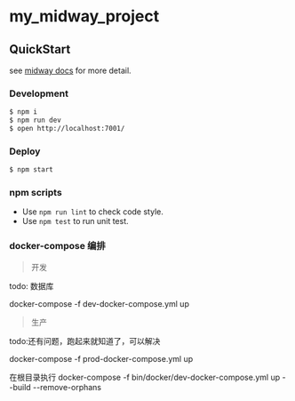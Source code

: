 # my_midway_project

## QuickStart

<!-- add docs here for user -->

see [midway docs][midway] for more detail.

### Development

```bash
$ npm i
$ npm run dev
$ open http://localhost:7001/
```

### Deploy

```bash
$ npm start
```

### npm scripts

- Use `npm run lint` to check code style.
- Use `npm test` to run unit test.


[midway]: https://midwayjs.org


### docker-compose 编排

> 开发

todo: 数据库

docker-compose -f dev-docker-compose.yml up

> 生产

todo:还有问题，跑起来就知道了，可以解决

docker-compose -f prod-docker-compose.yml up

在根目录执行
docker-compose -f bin/docker/dev-docker-compose.yml up --build --remove-orphans
